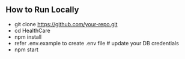 ## How to Run Locally

- git clone https://github.com/your-repo.git
- cd HealthCare
- npm install
- refer .env.example to create .env file  # update your DB credentials
- npm start
